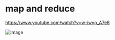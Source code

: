 # map and reduce 
https://www.youtube.com/watch?v=w-iwyp_A7e8

![image](https://github.com/himanshumalvi/himanshumalvi/assets/45842963/98d025a7-dd94-4610-a068-22da02fedc28)
